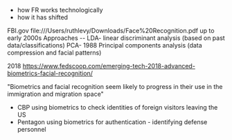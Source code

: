 - how FR works technologically
- how it has shifted

FBI.gov
file:///Users/ruthlevy/Downloads/Face%20Recognition.pdf
up to early 2000s
Approaches --
LDA- linear discriminant analysis (based on past data/classifications)
PCA- 1988 Principal components analysis (data compression and facial patterns)

  2018
  https://www.fedscoop.com/emerging-tech-2018-advanced-biometrics-facial-recognition/

  "Biometrics and facial recognition seem likely to progress in their use in the immigration and migration space"
  - CBP using biometrics to check identities of foreign visitors leaving the US
  - Pentagon using biometrics for authentication - identifying defense personnel
